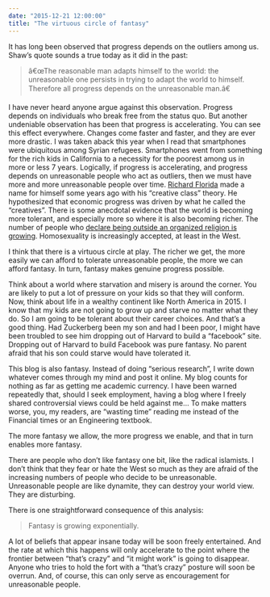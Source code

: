 ```yaml
---
date: "2015-12-21 12:00:00"
title: "The virtuous circle of fantasy"
---
```




It has long been observed that progress depends on the outliers among us. Shaw&rsquo;s quote sounds a true today as it did in the past:

> â€œThe reasonable man adapts himself to the world: the unreasonable one persists in trying to adapt the world to himself. Therefore all progress depends on the unreasonable man.â€


I have never heard anyone argue against this observation. Progress depends on individuals who break free from the status quo.
But another undeniable observation has been that progress is accelerating. You can see this effect everywhere. Changes come faster and faster, and they are ever more drastic. I was taken aback this year when I read that smartphones were ubiquitous among Syrian refugees. Smartphones went from something for the rich kids in California to a necessity for the poorest among us in more or less 7 years.
Logically, if progress is accelerating, and progress depends on unreasonable people who act as outliers, then we must have more and more unreasonable people over time.
[Richard Florida](https://en.wikipedia.org/wiki/Richard_Florida) made a name for himself some years ago with his &ldquo;creative class&rdquo; theory. He hypothesized that economic progress was driven by what he called the &ldquo;creatives&rdquo;. There is some anecdotal evidence that the world is becoming more tolerant, and especially more so where it is also becoming richer. The number of people who [declare being outside an organized religion is growing](https://www.pewforum.org/2015/05/12/americas-changing-religious-landscape/). Homosexuality is increasingly accepted, at least in the West.

I think that there is a virtuous circle at play. The richer we get, the more easily we can afford to tolerate unreasonable people, the more we can afford fantasy. In turn, fantasy makes genuine progress possible.

Think about a world where starvation and misery is around the corner. You are likely to put a lot of pressure on your kids so that they will conform. Now, think about life in a wealthy continent like North America in 2015. I know that my kids are not going to grow up and starve no matter what they do. So I am going to be tolerant about their career choices. And that&rsquo;s a good thing. Had Zuckerberg been my son and had I been poor, I might have been troubled to see him dropping out of Harvard to build a &ldquo;facebook&rdquo; site. Dropping out of Harvard to build Facebook was pure fantasy. No parent afraid that his son could starve would have tolerated it.

This blog is also fantasy. Instead of doing &ldquo;serious research&rdquo;, I write down whatever comes through my mind and post it online. My blog counts for nothing as far as getting me academic currency. I have been warned repeatedly that, should I seek employment, having a blog where I freely shared controversial views could be held against me&hellip; To make matters worse, you, my readers, are &ldquo;wasting time&rdquo; reading me instead of the Financial times or an Engineering textbook.

The more fantasy we allow, the more progress we enable, and that in turn enables more fantasy.

There are people who don&rsquo;t like fantasy one bit, like the radical islamists. I don&rsquo;t think that they fear or hate the West so much as they are afraid of the increasing numbers of people who decide to be unreasonable. Unreasonable people are like dynamite, they can destroy your world view. They are disturbing.

There is one straightforward consequence of this analysis:

> Fantasy is growing exponentially.


A lot of beliefs that appear insane today will be soon freely entertained. And the rate at which this happens will only accelerate to the point where the frontier between &ldquo;that&rsquo;s crazy&rdquo; and &ldquo;it might work&rdquo; is going to disappear. Anyone who tries to hold the fort with a &ldquo;that&rsquo;s crazy&rdquo; posture will soon be overrun. And, of course, this can only serve as encouragement for unreasonable people.


